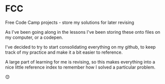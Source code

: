 # FCC
Free Code Camp projects - store my solutions for later revising

As I've been going along in the lessons I've been storing these onto files on my computer, or a codepen. 

I've decided to try to start consolidating everything on my github, to keep track of my practice and make it a bit easier to reference.

A large part of learning for me is revising, so this makes everything into a nice little reference index to remember how I solved a particular problem. 

😊
